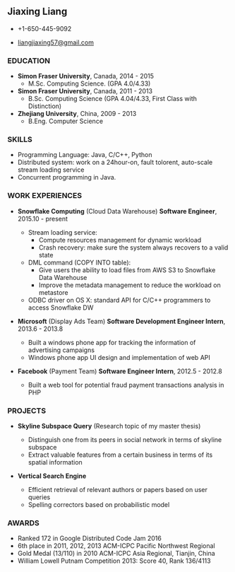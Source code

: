 ## Jiaxing Liang

*   +1-650-445-9092

*   liangjiaxing57@gmail.com

### EDUCATION 

*   **Simon Fraser University**, Canada, 2014 - 2015 
    -   M.Sc. Computing Science. (GPA 4.0/4.33)
*   **Simon Fraser University**, Canada, 2011 - 2013 
    -   B.Sc. Computing Science (GPA 4.04/4.33, First Class with Distinction)
*   **Zhejiang University**, China, 2009 - 2013
    -   B.Eng. Computer Science

### SKILLS

*   Programming Language: Java, C/C++, Python
*   Distributed system: work on a 24hour-on, fault tolorent, auto-scale stream loading service
*   Concurrent programming in Java.

### WORK EXPERIENCES

*   **Snowflake Computing** (Cloud Data Warehouse) **Software Engineer**, 2015.10 - present
    -   Stream loading service: 
        - Compute resources management for dynamic workload
        - Crash recovery: make sure the system always recovers to a valid state
    -   DML command (COPY INTO table):
        - Give users the ability to load files from AWS S3 to Snowflake Data Warehouse
        - Improve the metadata management to reduce the workload on metastore
    -   ODBC driver on OS X: standard API for C/C++ programmers to access Snowflake DW

*   **Microsoft** (Display Ads Team) **Software Development Engineer Intern**, 2013.6 - 2013.8 
    -   Built a windows phone app for tracking the information of advertising campaigns
    -   Windows phone app UI design and implementation of web API

*   **Facebook** (Payment Team) **Software Engineer Intern**, 2012.5 - 2012.8
    -   Built a web tool for potential fraud payment transactions analysis in PHP
    
### PROJECTS

*   **Skyline Subspace Query** (Research topic of my master thesis)
    -   Distinguish one from its peers in social network in terms of skyline subspace
    -	Extract valuable features from a certain business in terms of its spatial information

*   **Vertical Search Engine**
    -   Efficient retrieval of relevant authors or papers based on user queries
    -   Spelling correctors based on probabilistic model

### AWARDS
*   Ranked 172 in Google Distributed Code Jam 2016
*   6th place in 2011, 2012, 2013 ACM-ICPC Pacific Northwest Regional 
*   Gold Medal (13/110) in 2010 ACM-ICPC Asia Regional, Tianjin, China
*   William Lowell Putnam Competition 2013: Score 40, Rank 136/4113

